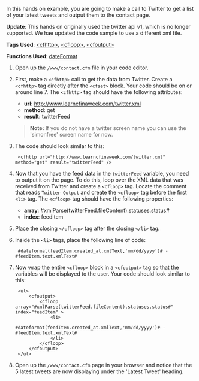 In this hands on example, you are going to make a call to Twitter to get a list of your latest tweets and output them to the contact page.

**Update**: This hands on originally used the twitter api v1, which is no longer supported. We hae updated the code sample to use a different xml file.

**Tags Used**: [\<cfhttp>](https://helpx.adobe.com/coldfusion/cfml-reference/coldfusion-tags/tags-g-h/cfhttp.html), [\<cfloop>](https://helpx.adobe.com/coldfusion/cfml-reference/coldfusion-tags/tags-j-l/cfloop.html), [\<cfoutput>](https://helpx.adobe.com/coldfusion/cfml-reference/coldfusion-tags/tags-m-o/cfoutput.html)

**Functions Used**: [dateFormat](https://helpx.adobe.com/coldfusion/cfml-reference/coldfusion-functions/functions-c-d/DateFormat.html)

1. Open up the `/www/contact.cfm` file in your code editor.
1. First, make a `<cfhttp>` call to get the data from Twitter. Create a `<cfhttp>` tag directly after the `<cfset>` block. Your code should be on or around line 7. The `<cfhttp>` tag should have the following attributes:

    * **url**: http://www.learncfinaweek.com/twitter.xml
    * **method**: get
    * **result**: twitterFeed

    > **Note:** If you do not have a twitter screen name you can use the 'simonfree' screen name for now.

1. The code should look similar to this:

        <cfhttp url="http://www.learncfinaweek.com/twitter.xml" method="get" result="twitterFeed" />

1. Now that you have the feed data in the `twitterFeed` variable, you need to output it on the page. To do this, loop over the XML data that was received from Twitter and create a `<cfloop>` tag. Locate the comment that reads `Twitter Output` and create the `<cfloop>` tag before the first `<li>` tag. The `<cfloop>` tag should have the following properties:
    * **array**: #xmlParse(twitterFeed.fileContent).statuses.status#
    * **index**: feedItem
1. Place the closing `</cfloop>` tag after the closing `</li>` tag.
1. Inside the `<li>` tags, place the following line of code:

        #dateformat(feedItem.created_at.xmlText,'mm/dd/yyyy')# - #feedItem.text.xmlText#

1. Now wrap the entire `<cfloop>` block in a `<cfoutput>` tag so that the variables will be displayed to the user. Your code should look similar to this:

        <ul>
            <cfoutput>
                <cfloop array="#xmlParse(twitterFeed.fileContent).statuses.status#" index="feedItem" >
                    <li>
                        #dateformat(feedItem.created_at.xmlText,'mm/dd/yyyy')# - #feedItem.text.xmlText#
                    </li>
                </cfloop>
            </cfoutput>
        </ul>

1. Open up the `/www/contact.cfm` page in your browser and notice that the 5 latest tweets are now displaying under the 'Latest Tweet' heading.
